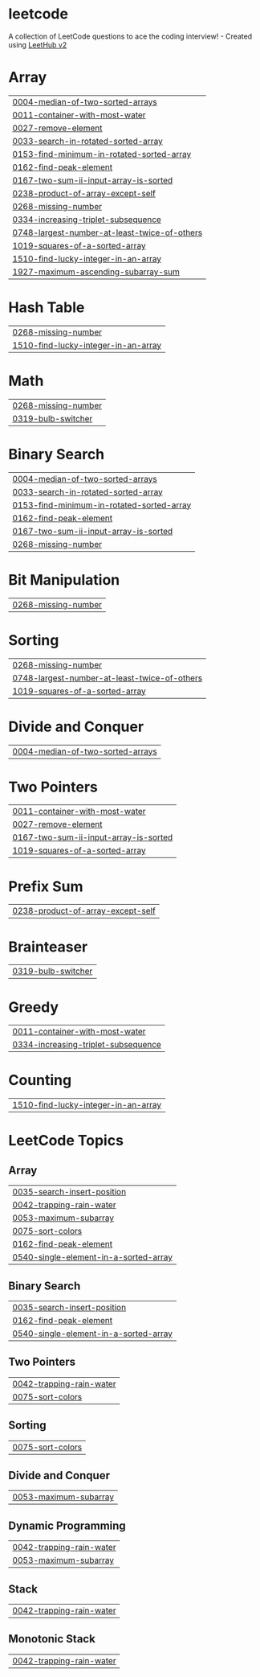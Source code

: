 # leetcode
A collection of LeetCode questions to ace the coding interview! - Created using [LeetHub v2](https://github.com/arunbhardwaj/LeetHub-2.0)


# Array
|  |
| ------- |
| [0004-median-of-two-sorted-arrays](https://github.com/Mehulsingh1010/leetcode/tree/master/0004-median-of-two-sorted-arrays) |
| [0011-container-with-most-water](https://github.com/Mehulsingh1010/leetcode/tree/master/0011-container-with-most-water) |
| [0027-remove-element](https://github.com/Mehulsingh1010/leetcode/tree/master/0027-remove-element) |
| [0033-search-in-rotated-sorted-array](https://github.com/Mehulsingh1010/leetcode/tree/master/0033-search-in-rotated-sorted-array) |
| [0153-find-minimum-in-rotated-sorted-array](https://github.com/Mehulsingh1010/leetcode/tree/master/0153-find-minimum-in-rotated-sorted-array) |
| [0162-find-peak-element](https://github.com/Mehulsingh1010/leetcode/tree/master/0162-find-peak-element) |
| [0167-two-sum-ii-input-array-is-sorted](https://github.com/Mehulsingh1010/leetcode/tree/master/0167-two-sum-ii-input-array-is-sorted) |
| [0238-product-of-array-except-self](https://github.com/Mehulsingh1010/leetcode/tree/master/0238-product-of-array-except-self) |
| [0268-missing-number](https://github.com/Mehulsingh1010/leetcode/tree/master/0268-missing-number) |
| [0334-increasing-triplet-subsequence](https://github.com/Mehulsingh1010/leetcode/tree/master/0334-increasing-triplet-subsequence) |
| [0748-largest-number-at-least-twice-of-others](https://github.com/Mehulsingh1010/leetcode/tree/master/0748-largest-number-at-least-twice-of-others) |
| [1019-squares-of-a-sorted-array](https://github.com/Mehulsingh1010/leetcode/tree/master/1019-squares-of-a-sorted-array) |
| [1510-find-lucky-integer-in-an-array](https://github.com/Mehulsingh1010/leetcode/tree/master/1510-find-lucky-integer-in-an-array) |
| [1927-maximum-ascending-subarray-sum](https://github.com/Mehulsingh1010/leetcode/tree/master/1927-maximum-ascending-subarray-sum) |
# Hash Table
|  |
| ------- |
| [0268-missing-number](https://github.com/Mehulsingh1010/leetcode/tree/master/0268-missing-number) |
| [1510-find-lucky-integer-in-an-array](https://github.com/Mehulsingh1010/leetcode/tree/master/1510-find-lucky-integer-in-an-array) |
# Math
|  |
| ------- |
| [0268-missing-number](https://github.com/Mehulsingh1010/leetcode/tree/master/0268-missing-number) |
| [0319-bulb-switcher](https://github.com/Mehulsingh1010/leetcode/tree/master/0319-bulb-switcher) |
# Binary Search
|  |
| ------- |
| [0004-median-of-two-sorted-arrays](https://github.com/Mehulsingh1010/leetcode/tree/master/0004-median-of-two-sorted-arrays) |
| [0033-search-in-rotated-sorted-array](https://github.com/Mehulsingh1010/leetcode/tree/master/0033-search-in-rotated-sorted-array) |
| [0153-find-minimum-in-rotated-sorted-array](https://github.com/Mehulsingh1010/leetcode/tree/master/0153-find-minimum-in-rotated-sorted-array) |
| [0162-find-peak-element](https://github.com/Mehulsingh1010/leetcode/tree/master/0162-find-peak-element) |
| [0167-two-sum-ii-input-array-is-sorted](https://github.com/Mehulsingh1010/leetcode/tree/master/0167-two-sum-ii-input-array-is-sorted) |
| [0268-missing-number](https://github.com/Mehulsingh1010/leetcode/tree/master/0268-missing-number) |
# Bit Manipulation
|  |
| ------- |
| [0268-missing-number](https://github.com/Mehulsingh1010/leetcode/tree/master/0268-missing-number) |
# Sorting
|  |
| ------- |
| [0268-missing-number](https://github.com/Mehulsingh1010/leetcode/tree/master/0268-missing-number) |
| [0748-largest-number-at-least-twice-of-others](https://github.com/Mehulsingh1010/leetcode/tree/master/0748-largest-number-at-least-twice-of-others) |
| [1019-squares-of-a-sorted-array](https://github.com/Mehulsingh1010/leetcode/tree/master/1019-squares-of-a-sorted-array) |
# Divide and Conquer
|  |
| ------- |
| [0004-median-of-two-sorted-arrays](https://github.com/Mehulsingh1010/leetcode/tree/master/0004-median-of-two-sorted-arrays) |
# Two Pointers
|  |
| ------- |
| [0011-container-with-most-water](https://github.com/Mehulsingh1010/leetcode/tree/master/0011-container-with-most-water) |
| [0027-remove-element](https://github.com/Mehulsingh1010/leetcode/tree/master/0027-remove-element) |
| [0167-two-sum-ii-input-array-is-sorted](https://github.com/Mehulsingh1010/leetcode/tree/master/0167-two-sum-ii-input-array-is-sorted) |
| [1019-squares-of-a-sorted-array](https://github.com/Mehulsingh1010/leetcode/tree/master/1019-squares-of-a-sorted-array) |
# Prefix Sum
|  |
| ------- |
| [0238-product-of-array-except-self](https://github.com/Mehulsingh1010/leetcode/tree/master/0238-product-of-array-except-self) |
# Brainteaser
|  |
| ------- |
| [0319-bulb-switcher](https://github.com/Mehulsingh1010/leetcode/tree/master/0319-bulb-switcher) |
# Greedy
|  |
| ------- |
| [0011-container-with-most-water](https://github.com/Mehulsingh1010/leetcode/tree/master/0011-container-with-most-water) |
| [0334-increasing-triplet-subsequence](https://github.com/Mehulsingh1010/leetcode/tree/master/0334-increasing-triplet-subsequence) |
# Counting
|  |
| ------- |
| [1510-find-lucky-integer-in-an-array](https://github.com/Mehulsingh1010/leetcode/tree/master/1510-find-lucky-integer-in-an-array) |
<!---LeetCode Topics Start-->
# LeetCode Topics
## Array
|  |
| ------- |
| [0035-search-insert-position](https://github.com/Mehulsingh1010/leetcode/tree/master/0035-search-insert-position) |
| [0042-trapping-rain-water](https://github.com/Mehulsingh1010/leetcode/tree/master/0042-trapping-rain-water) |
| [0053-maximum-subarray](https://github.com/Mehulsingh1010/leetcode/tree/master/0053-maximum-subarray) |
| [0075-sort-colors](https://github.com/Mehulsingh1010/leetcode/tree/master/0075-sort-colors) |
| [0162-find-peak-element](https://github.com/Mehulsingh1010/leetcode/tree/master/0162-find-peak-element) |
| [0540-single-element-in-a-sorted-array](https://github.com/Mehulsingh1010/leetcode/tree/master/0540-single-element-in-a-sorted-array) |
## Binary Search
|  |
| ------- |
| [0035-search-insert-position](https://github.com/Mehulsingh1010/leetcode/tree/master/0035-search-insert-position) |
| [0162-find-peak-element](https://github.com/Mehulsingh1010/leetcode/tree/master/0162-find-peak-element) |
| [0540-single-element-in-a-sorted-array](https://github.com/Mehulsingh1010/leetcode/tree/master/0540-single-element-in-a-sorted-array) |
## Two Pointers
|  |
| ------- |
| [0042-trapping-rain-water](https://github.com/Mehulsingh1010/leetcode/tree/master/0042-trapping-rain-water) |
| [0075-sort-colors](https://github.com/Mehulsingh1010/leetcode/tree/master/0075-sort-colors) |
## Sorting
|  |
| ------- |
| [0075-sort-colors](https://github.com/Mehulsingh1010/leetcode/tree/master/0075-sort-colors) |
## Divide and Conquer
|  |
| ------- |
| [0053-maximum-subarray](https://github.com/Mehulsingh1010/leetcode/tree/master/0053-maximum-subarray) |
## Dynamic Programming
|  |
| ------- |
| [0042-trapping-rain-water](https://github.com/Mehulsingh1010/leetcode/tree/master/0042-trapping-rain-water) |
| [0053-maximum-subarray](https://github.com/Mehulsingh1010/leetcode/tree/master/0053-maximum-subarray) |
## Stack
|  |
| ------- |
| [0042-trapping-rain-water](https://github.com/Mehulsingh1010/leetcode/tree/master/0042-trapping-rain-water) |
## Monotonic Stack
|  |
| ------- |
| [0042-trapping-rain-water](https://github.com/Mehulsingh1010/leetcode/tree/master/0042-trapping-rain-water) |
<!---LeetCode Topics End-->